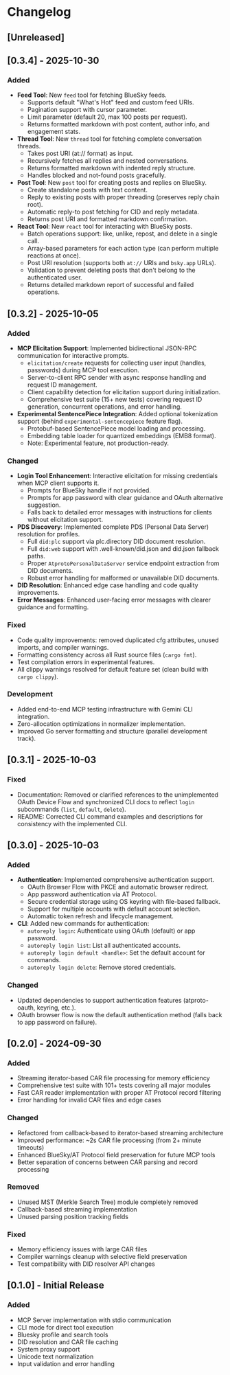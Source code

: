 # Changelog

## [Unreleased]

## [0.3.4] - 2025-10-30

### Added
- **Feed Tool**: New `feed` tool for fetching BlueSky feeds.
  - Supports default "What's Hot" feed and custom feed URIs.
  - Pagination support with cursor parameter.
  - Limit parameter (default 20, max 100 posts per request).
  - Returns formatted markdown with post content, author info, and engagement stats.
- **Thread Tool**: New `thread` tool for fetching complete conversation threads.
  - Takes post URI (at:// format) as input.
  - Recursively fetches all replies and nested conversations.
  - Returns formatted markdown with indented reply structure.
  - Handles blocked and not-found posts gracefully.
- **Post Tool**: New `post` tool for creating posts and replies on BlueSky.
  - Create standalone posts with text content.
  - Reply to existing posts with proper threading (preserves reply chain root).
  - Automatic reply-to post fetching for CID and reply metadata.
  - Returns post URI and formatted markdown confirmation.
- **React Tool**: New `react` tool for interacting with BlueSky posts.
  - Batch operations support: like, unlike, repost, and delete in a single call.
  - Array-based parameters for each action type (can perform multiple reactions at once).
  - Post URI resolution (supports both `at://` URIs and `bsky.app` URLs).
  - Validation to prevent deleting posts that don't belong to the authenticated user.
  - Returns detailed markdown report of successful and failed operations.

## [0.3.2] - 2025-10-05

### Added
- **MCP Elicitation Support**: Implemented bidirectional JSON-RPC communication for interactive prompts.
  - `elicitation/create` requests for collecting user input (handles, passwords) during MCP tool execution.
  - Server-to-client RPC sender with async response handling and request ID management.
  - Client capability detection for elicitation support during initialization.
  - Comprehensive test suite (15+ new tests) covering request ID generation, concurrent operations, and error handling.
- **Experimental SentencePiece Integration**: Added optional tokenization support (behind `experimental-sentencepiece` feature flag).
  - Protobuf-based SentencePiece model loading and processing.
  - Embedding table loader for quantized embeddings (EMB8 format).
  - Note: Experimental feature, not production-ready.

### Changed
- **Login Tool Enhancement**: Interactive elicitation for missing credentials when MCP client supports it.
  - Prompts for BlueSky handle if not provided.
  - Prompts for app password with clear guidance and OAuth alternative suggestion.
  - Falls back to detailed error messages with instructions for clients without elicitation support.
- **PDS Discovery**: Implemented complete PDS (Personal Data Server) resolution for profiles.
  - Full `did:plc` support via plc.directory DID document resolution.
  - Full `did:web` support with .well-known/did.json and did.json fallback paths.
  - Proper `AtprotoPersonalDataServer` service endpoint extraction from DID documents.
  - Robust error handling for malformed or unavailable DID documents.
- **DID Resolution**: Enhanced edge case handling and code quality improvements.
- **Error Messages**: Enhanced user-facing error messages with clearer guidance and formatting.

### Fixed
- Code quality improvements: removed duplicated cfg attributes, unused imports, and compiler warnings.
- Formatting consistency across all Rust source files (`cargo fmt`).
- Test compilation errors in experimental features.
- All clippy warnings resolved for default feature set (clean build with `cargo clippy`).

### Development
- Added end-to-end MCP testing infrastructure with Gemini CLI integration.
- Zero-allocation optimizations in normalizer implementation.
- Improved Go server formatting and structure (parallel development track).

## [0.3.1] - 2025-10-03

### Fixed
- Documentation: Removed or clarified references to the unimplemented OAuth Device Flow and synchronized CLI docs to reflect `login` subcommands (`list`, `default`, `delete`).
- README: Corrected CLI command examples and descriptions for consistency with the implemented CLI.

## [0.3.0] - 2025-10-03

### Added
- **Authentication**: Implemented comprehensive authentication support.
  - OAuth Browser Flow with PKCE and automatic browser redirect.
  - App password authentication via AT Protocol.
  - Secure credential storage using OS keyring with file-based fallback.
  - Support for multiple accounts with default account selection.
  - Automatic token refresh and lifecycle management.
- **CLI**: Added new commands for authentication:
  - `autoreply login`: Authenticate using OAuth (default) or app password.
  - `autoreply login list`: List all authenticated accounts.
  - `autoreply login default <handle>`: Set the default account for commands.
  - `autoreply login delete`: Remove stored credentials.

### Changed
- Updated dependencies to support authentication features (atproto-oauth, keyring, etc.).
- OAuth browser flow is now the default authentication method (falls back to app password on failure).

## [0.2.0] - 2024-09-30

### Added
- Streaming iterator-based CAR file processing for memory efficiency
- Comprehensive test suite with 101+ tests covering all major modules
- Fast CAR reader implementation with proper AT Protocol record filtering
- Error handling for invalid CAR files and edge cases

### Changed
- Refactored from callback-based to iterator-based streaming architecture
- Improved performance: ~2s CAR file processing (from 2+ minute timeouts)
- Enhanced BlueSky/AT Protocol field preservation for future MCP tools
- Better separation of concerns between CAR parsing and record processing

### Removed
- Unused MST (Merkle Search Tree) module completely removed
- Callback-based streaming implementation
- Unused parsing position tracking fields

### Fixed
- Memory efficiency issues with large CAR files
- Compiler warnings cleanup with selective field preservation
- Test compatibility with DID resolver API changes

## [0.1.0] - Initial Release

### Added
- MCP Server implementation with stdio communication
- CLI mode for direct tool execution
- Bluesky profile and search tools
- DID resolution and CAR file caching
- System proxy support
- Unicode text normalization
- Input validation and error handling